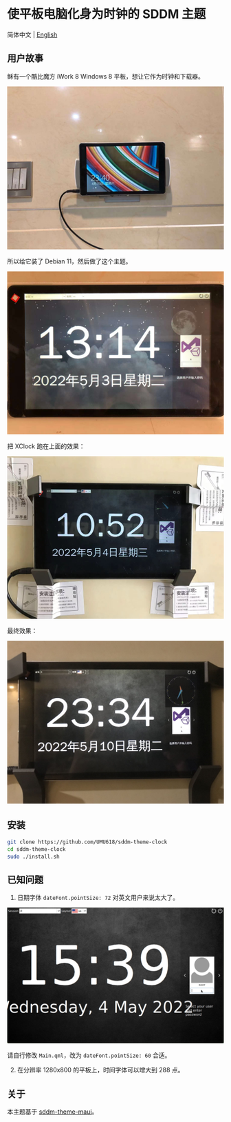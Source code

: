 # 使平板电脑化身为时钟的 SDDM 主题

简体中文 | [English](README.md)

## 用户故事

稣有一个酷比魔方 iWork 8 Windows 8 平板，想让它作为时钟和下载器。

![It was Windows 8.1!](images/before.jpg)

所以给它装了 Debian 11，然后做了这个主题。

![It is Debian 11!](images/after.jpg)

把 XClock 跑在上面的效果：

![With XClock Run on It](images/xclock.jpg)

最终效果：

![Final result](images/result.jpg)

## 安装

```sh
git clone https://github.com/UMU618/sddm-theme-clock
cd sddm-theme-clock
sudo ./install.sh
```

## 已知问题

1. 日期字体 `dateFont.pointSize: 72` 对英文用户来说太大了。

![Date in English](images/date-in-english.jpg)

请自行修改 `Main.qml`，改为 `dateFont.pointSize: 60` 合适。

2. 在分辨率 1280x800 的平板上，时间字体可以增大到 288 点。

## 关于

本主题基于 [sddm-theme-maui](https://github.com/sddm/sddm)。
